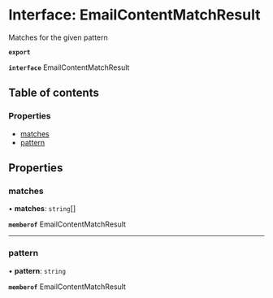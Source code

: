 # Interface: EmailContentMatchResult

Matches for the given pattern

**`export`**

**`interface`** EmailContentMatchResult

## Table of contents

### Properties

- [matches](EmailContentMatchResult.md#matches)
- [pattern](EmailContentMatchResult.md#pattern)

## Properties

### matches

• **matches**: `string`[]

**`memberof`** EmailContentMatchResult

___

### pattern

• **pattern**: `string`

**`memberof`** EmailContentMatchResult

